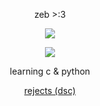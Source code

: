 <p align="center">
    zeb >:3
<p align="center">  
<img src="https://komarev.com/ghpvc/?username=0x7a6562&color=grey">
</p>
    <p align="center">
  <img src="https://discord.c99.nl/widget/theme-4/863214572440649738.png" />
</p>
<p align="center">
learning c & python
<p align="center">
    <a href="https://discord.gg/rejects">rejects (dsc)</a>
